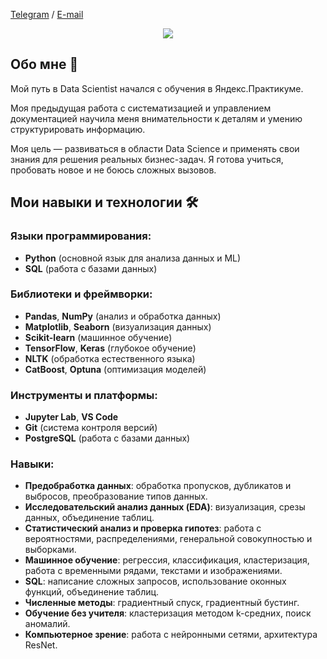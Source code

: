 [Telegram](https://t.me/sasha_broro) / [E-mail](sasha.bro82@gmail.com) 

<div align="center">
  <img src="https://github.com/user-attachments/assets/22f9bbd0-f33c-4719-aeb5-5581a7201116">
</div>

## Обо мне 👋
Мой путь в Data Scientist  начался с обучения в Яндекс.Практикуме. 

Моя предыдущая работа с систематизацией и управлением документацией научила меня внимательности к деталям и умению структурировать информацию.

Моя цель — развиваться в области Data Science и применять свои знания для решения реальных бизнес-задач. Я готова учиться, пробовать новое и не боюсь сложных вызовов.


## Мои навыки и технологии 🛠️

### Языки программирования:
- **Python** (основной язык для анализа данных и ML)
- **SQL** (работа с базами данных)

### Библиотеки и фреймворки:
- **Pandas**, **NumPy** (анализ и обработка данных)
- **Matplotlib**, **Seaborn** (визуализация данных)
- **Scikit-learn** (машинное обучение)
- **TensorFlow**, **Keras** (глубокое обучение)
- **NLTK** (обработка естественного языка)
- **CatBoost**, **Optuna** (оптимизация моделей)

### Инструменты и платформы:
- **Jupyter Lab**, **VS Code**
- **Git** (система контроля версий)
- **PostgreSQL** (работа с базами данных)

### Навыки:
- **Предобработка данных**: обработка пропусков, дубликатов и выбросов, преобразование типов данных.
- **Исследовательский анализ данных (EDA)**: визуализация, срезы данных, объединение таблиц.
- **Статистический анализ и проверка гипотез**: работа с вероятностями, распределениями, генеральной совокупностью и выборками.
- **Машинное обучение**: регрессия, классификация, кластеризация, работа с временными рядами, текстами и изображениями.
- **SQL**: написание сложных запросов, использование оконных функций, объединение таблиц.
- **Численные методы**: градиентный спуск, градиентный бустинг.
- **Обучение без учителя**: кластеризация методом k-средних, поиск аномалий.
- **Компьютерное зрение**: работа с нейронными сетями, архитектура ResNet.
